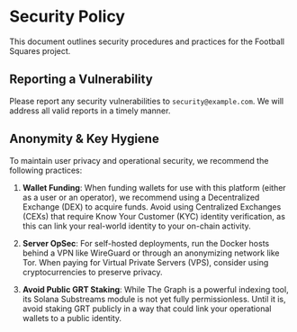 # Security Policy

This document outlines security procedures and practices for the Football Squares project.

## Reporting a Vulnerability

Please report any security vulnerabilities to `security@example.com`. We will address all valid reports in a timely manner.

## Anonymity & Key Hygiene

To maintain user privacy and operational security, we recommend the following practices:

1.  **Wallet Funding**: When funding wallets for use with this platform (either as a user or an operator), we recommend using a Decentralized Exchange (DEX) to acquire funds. Avoid using Centralized Exchanges (CEXs) that require Know Your Customer (KYC) identity verification, as this can link your real-world identity to your on-chain activity.

2.  **Server OpSec**: For self-hosted deployments, run the Docker hosts behind a VPN like WireGuard or through an anonymizing network like Tor. When paying for Virtual Private Servers (VPS), consider using cryptocurrencies to preserve privacy.

3.  **Avoid Public GRT Staking**: While The Graph is a powerful indexing tool, its Solana Substreams module is not yet fully permissionless. Until it is, avoid staking GRT publicly in a way that could link your operational wallets to a public identity.
